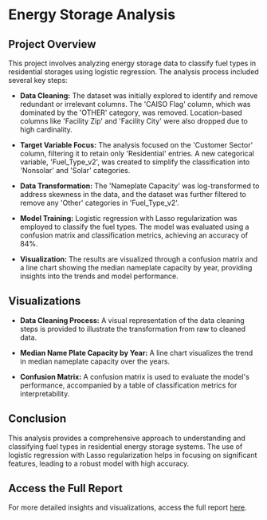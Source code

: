 # Energy Storage Analysis

## Project Overview

This project involves analyzing energy storage data to classify fuel types in residential storages using logistic regression. The analysis process included several key steps:

- **Data Cleaning:** The dataset was initially explored to identify and remove redundant or irrelevant columns. The 'CAISO Flag' column, which was dominated by the 'OTHER' category, was removed. Location-based columns like 'Facility Zip' and 'Facility City' were also dropped due to high cardinality.

- **Target Variable Focus:** The analysis focused on the 'Customer Sector' column, filtering it to retain only 'Residential' entries. A new categorical variable, 'Fuel_Type_v2', was created to simplify the classification into 'Nonsolar' and 'Solar' categories.

- **Data Transformation:** The 'Nameplate Capacity' was log-transformed to address skewness in the data, and the dataset was further filtered to remove any 'Other' categories in 'Fuel_Type_v2'.

- **Model Training:** Logistic regression with Lasso regularization was employed to classify the fuel types. The model was evaluated using a confusion matrix and classification metrics, achieving an accuracy of 84%.

- **Visualization:** The results are visualized through a confusion matrix and a line chart showing the median nameplate capacity by year, providing insights into the trends and model performance.

## Visualizations

- **Data Cleaning Process:** A visual representation of the data cleaning steps is provided to illustrate the transformation from raw to cleaned data.

- **Median Name Plate Capacity by Year:** A line chart visualizes the trend in median nameplate capacity over the years.

- **Confusion Matrix:** A confusion matrix is used to evaluate the model's performance, accompanied by a table of classification metrics for interpretability.

## Conclusion

This analysis provides a comprehensive approach to understanding and classifying fuel types in residential energy storage systems. The use of logistic regression with Lasso regularization helps in focusing on significant features, leading to a robust model with high accuracy.

## Access the Full Report

For more detailed insights and visualizations, access the full report [here](https://gregcrooks75.github.io/Gregcrooks75/DataSociety.html).
